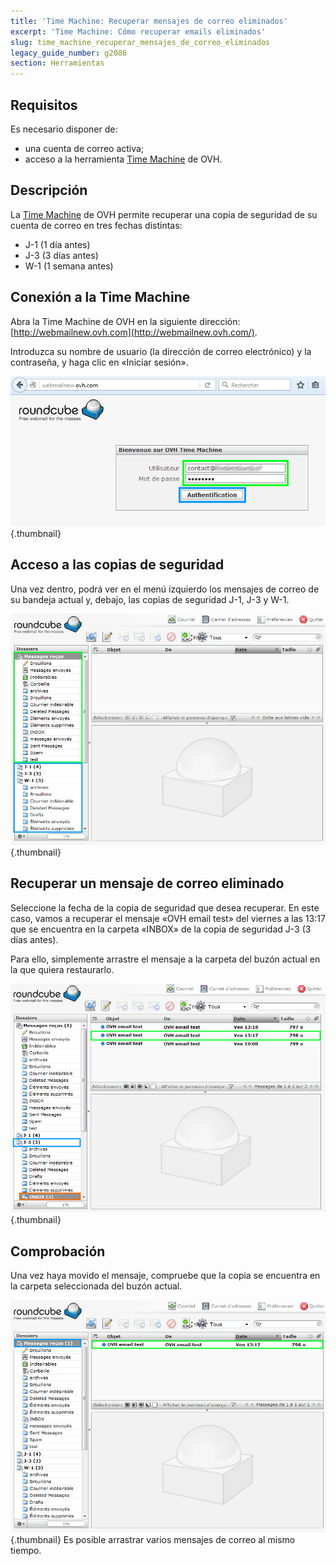 ```yaml
---
title: 'Time Machine: Recuperar mensajes de correo eliminados'
excerpt: 'Time Machine: Cómo recuperar emails eliminados'
slug: time_machine_recuperar_mensajes_de_correo_eliminados
legacy_guide_number: g2086
section: Herramientas
---
```



## Requisitos
Es necesario disponer de:

- una cuenta de correo activa;
- acceso a la herramienta [Time Machine](http://webmailnew.ovh.com/) de OVH.




## Descripción
La [Time Machine](http://webmailnew.ovh.com/) de OVH permite recuperar una copia de seguridad de su cuenta de correo en tres fechas distintas:

- J-1 (1 día antes) 
- J-3 (3 días antes)  
- W-1 (1 semana antes)




## Conexión a la Time Machine
Abra la Time Machine de OVH en la siguiente dirección: [http://webmailnew.ovh.com](http://webmailnew.ovh.com/). 

Introduzca su nombre de usuario (la dirección de correo electrónico) y la contraseña, y haga clic en «Iniciar sesión».

![](images/img_3769.jpg){.thumbnail}


## Acceso a las copias de seguridad
Una vez dentro, podrá ver en el menú izquierdo los mensajes de correo de su bandeja actual y, debajo, las copias de seguridad J-1, J-3 y W-1.

![](images/img_3770.jpg){.thumbnail}


## Recuperar un mensaje de correo eliminado
Seleccione la fecha de la copia de seguridad que desea recuperar. En este caso, vamos a recuperar el mensaje «OVH email test» del viernes a las 13:17 que se encuentra en la carpeta «INBOX» de la copia de seguridad J-3 (3 días antes).

Para ello, simplemente arrastre el mensaje a la carpeta del buzón actual en la que quiera restaurarlo.

![](images/img_3771.jpg){.thumbnail}


## Comprobación
Una vez haya movido el mensaje, compruebe que la copia se encuentra en la carpeta seleccionada del buzón actual.

![](images/img_3772.jpg){.thumbnail}
Es posible arrastrar varios mensajes de correo al mismo tiempo.

